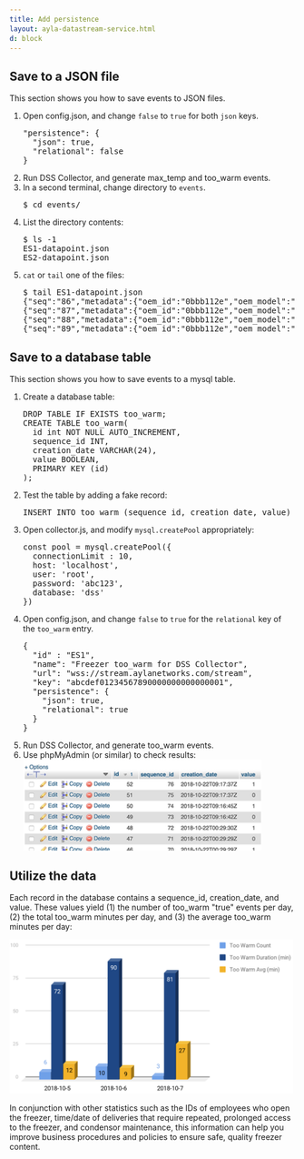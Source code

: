 ```yaml
---
title: Add persistence
layout: ayla-datastream-service.html
d: block
---
```


## Save to a JSON file

This section shows you how to save events to JSON files.

<ol>
<li>Open config.json, and change <code>false</code> to <code>true</code> for both <code>json</code> keys.
<pre>
"persistence": {
  "json": true,
  "relational": false
}
</pre>
</li>
<li>Run DSS Collector, and generate max_temp and too_warm events.</li>
<li>In a second terminal, change directory to <code>events</code>.
<pre>$ cd events/</pre>
</li>
<li>List the directory contents:
<pre>
$ ls -1
ES1-datapoint.json
ES2-datapoint.json
</pre>
</li>
<li><code>cat</code> or <code>tail</code> one of the files:
<pre>
$ tail ES1-datapoint.json 
{"seq":"86","metadata":{"oem_id":"0bbb112e","oem_model":"freezer-model","dsn":"VD0bbb112e0000011","property_name":"too_warm","display_name":"Too Warm","base_type":"boolean","event_type":"datapoint"},"datapoint":{"id":"497868f0-d5e8-11e8-0e75-3f195033d92c","created_at_from_device":null,"updated_at":"2018-10-22T10:50:27Z","created_at":"2018-10-22T10:50:27Z","user_uuid":"b95384c0-8165-11e8-929b-0a27c1b236f4","echo":false,"closed":false,"value":1,"metadata":{"key1":"","key2":""}}}
{"seq":"87","metadata":{"oem_id":"0bbb112e","oem_model":"freezer-model","dsn":"VD0bbb112e0000011","property_name":"too_warm","display_name":"Too Warm","base_type":"boolean","event_type":"datapoint"},"datapoint":{"id":"499b5a90-d5e8-11e8-6118-87a6f989b19f","created_at_from_device":null,"updated_at":"2018-10-22T10:50:27Z","created_at":"2018-10-22T10:50:27Z","user_uuid":"b95384c0-8165-11e8-929b-0a27c1b236f4","echo":false,"closed":false,"value":0,"metadata":{"key1":"","key2":""}}}
{"seq":"88","metadata":{"oem_id":"0bbb112e","oem_model":"freezer-model","dsn":"VD0bbb112e0000011","property_name":"too_warm","display_name":"Too Warm","base_type":"boolean","event_type":"datapoint"},"datapoint":{"id":"49cfb376-d5e8-11e8-5ffb-d412e49bfd18","created_at_from_device":null,"updated_at":"2018-10-22T10:50:28Z","created_at":"2018-10-22T10:50:28Z","user_uuid":"b95384c0-8165-11e8-929b-0a27c1b236f4","echo":false,"closed":false,"value":1,"metadata":{"key1":"","key2":""}}}
{"seq":"89","metadata":{"oem_id":"0bbb112e","oem_model":"freezer-model","dsn":"VD0bbb112e0000011","property_name":"too_warm","display_name":"Too Warm","base_type":"boolean","event_type":"datapoint"},"datapoint":{"id":"49f9dc8c-d5e8-11e8-64b2-2c35b108a89e","created_at_from_device":null,"updated_at":"2018-10-22T10:50:28Z","created_at":"2018-10-22T10:50:28Z","user_uuid":"b95384c0-8165-11e8-929b-0a27c1b236f4","echo":false,"closed":false,"value":0,"metadata":{"key1":"","key2":""}}}
</pre>
</li>
</ol>

## Save to a database table

This section shows you how to save events to a mysql table.

<ol>
<li>Create a database table:
<pre>
DROP TABLE IF EXISTS too_warm;
CREATE TABLE too_warm(
  id int NOT NULL AUTO_INCREMENT,
  sequence_id INT,
  creation_date VARCHAR(24),
  value BOOLEAN,
  PRIMARY KEY (id)
);
</pre>
</li>
<li>Test the table by adding a fake record:
<pre>
INSERT INTO too_warm (sequence_id, creation_date, value) VALUES ('0', '2018-10-21T21:46:22Z', '1');
</pre>
</li>
<li>Open collector.js, and modify <code>mysql.createPool</code> appropriately:
<pre>
const pool = mysql.createPool({
  connectionLimit : 10,
  host: 'localhost',
  user: 'root',
  password: 'abc123',
  database: 'dss'
})
</pre>
</li>
<li>Open config.json, and change <code>false</code> to <code>true</code> for the <code>relational</code> key of the <code>too_warm</code> entry.
<pre>
{
  "id" : "ES1",
  "name": "Freezer too_warm for DSS Collector",
  "url": "wss://stream.aylanetworks.com/stream",
  "key": "abcdef01234567890000000000000001",
  "persistence": {
    "json": true,
    "relational": true
  }
}
</pre>
</li>
<li>Run DSS Collector, and generate too_warm events.</li>
<li>Use phpMyAdmin (or similar) to check results:
<img src="too-warm-events.png" width="420">
</li>
</ol>

## Utilize the data

Each record in the database contains a sequence_id, creation_date, and value. These values yield (1) the number of too_warm "true" events per day, (2) the total too_warm minutes per day, and (3) the average too_warm minutes per day:

<img src="too-warm-chart.png" width="500">

In conjunction with other statistics such as the IDs of employees who open the freezer, time/date of deliveries that require repeated, prolonged access to the freezer, and condensor maintenance, this information can help you improve business procedures and policies to ensure safe, quality freezer content.
